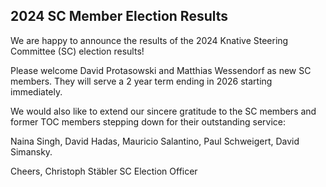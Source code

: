 ## 2024 SC Member Election Results

We are happy to announce the results of the 2024 Knative Steering Committee (SC) election results!

Please welcome David Protasowski and Matthias Wessendorf as new SC members. They will serve a 2 year term ending in 2026 starting immediately.

We would also like to extend our sincere gratitude to the SC members and former TOC members stepping down for their outstanding service:

Naina Singh, David Hadas, Mauricio Salantino, Paul Schweigert, David Simansky.

Cheers,
Christoph Stäbler
SC Election Officer
